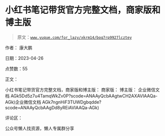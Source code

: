 # 小红书笔记带货官方完整文档，商家版和博主版

> 原文：[`www.yuque.com/for_lazy/xkrm14/boq7rp9927lcztey`](https://www.yuque.com/for_lazy/xkrm14/boq7rp9927lcztey)

作者： 康大鹏

日期：2023-04-26

点赞数：55

正文：

小红书笔记带货官方完整文档，商家版和博主版： 商家版： 博主版： 企业微信文档 AGk5Dd5z7u4TamqWkZv0P?scode=ANAAyQcbAAgtwCH2AXAVIAAQa-AGk)企业微信文档 AGk7ngnHiF3TUWDgbqdde?scode=ANAAyQcbAAgDd8yREiAVIAAQa-AGk)

评论区：

公众号懒人找资源，懒人专属群分享


